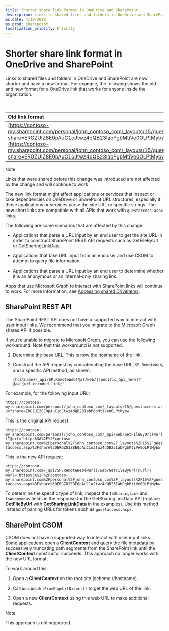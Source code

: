 ```yaml
---
title: Shorter share link format in OneDrive and SharePoint
description: Links to shared files and folders in OneDrive and SharePoint are now shorter and have a new format. 
ms.date: 4/19/2018
ms.prod: sharepoint
localization_priority: Priority
---
```


# Shorter share link format in OneDrive and SharePoint

Links to shared files and folders in OneDrive and SharePoint are now shorter and have a new format. For example, the following shows the old and new format for a OneDrive link that works for anyone inside the organization.

<br/>

|Old link format|New link format|
|:--------------|:--------------|
|[https://contoso-my.sharepoint.com/personal/john_contoso_com/_layouts/15/guestaccess.aspx?share=ERGZUIZ8E0pAuC1oJtwz4dQB23IabPgbMtiVe0OLPtMybw](https://contoso-my.sharepoint.com/personal/john_contoso_com/_layouts/15/guestaccess.aspx?share=ERGZUIZ8E0pAuC1oJtwz4dQB23IabPgbMtiVe0OLPtMybw)|[https://contoso-my.sharepoint.com/:w:/p/john_contoso_com/ERGZUIZ8E0pAuC1oJtwz4dQB23IabPgbMtiVe0OLPtMybw](https://contoso-my.sharepoint.com/:w:/p/john/ERGZUIZ8E0pAuC1oJtwz4dQB23IabPgbMtiVe0OLPtMybw)|

> [!NOTE]
> Links that were shared before this change was introduced are not affected by the change and will continue to work.

The new link format might affect applications or services that inspect or take dependencies on OneDrive or SharePoint URL structures, especially if those applications or services parse the site URL or specific strings. The new short links are compatible with all APIs that work with `guestaccess.aspx` links. 

The following are some scenarios that are affected by this change:

- Applications that parse a URL input by an end user to get the site URL in order to construct SharePoint REST API requests such as GetFileByUrl or GetSharingLinkData.

- Applications that take URL input from an end user and use CSOM to attempt to query file information.

- Applications that parse a URL input by an end user to determine whether it is an anonymous or an internal-only sharing link.

Apps that use Microsoft Graph to interact with SharePoint links will continue to work. For more information, see [Accessing shared DriveItems](https://developer.microsoft.com/graph/docs/api-reference/v1.0/api/shares_get).

## SharePoint REST API

The SharePoint REST API does not have a supported way to interact with user input links. We recommend that you migrate to the Microsoft Graph shares API if possible. 

If you’re unable to migrate to Microsoft Graph, you can use the following workaround. Note that this workaround is not supported.

1.	Determine the base URL. This is now the hostname of the link.

2.	Construct the API request by concatenating the base URL, `SP.RemoteWeb`, and a specific API method, as shown.

    `{hostname}/_api/SP.RemoteWeb(@a)/web/{specific_api_here}?@a='{url_encoded_link}'`

For example, for the following input URL:

`https://contoso-my.sharepoint.com/personal/john_contoso_com/_layouts/15/guestaccess.aspx?share=ERGZUIZ8E0pAuC1oJtwz4dQB23IabPgbMtiVe0OLPtMybw`

This is the original API request:

`https://contoso-my.sharepoint.com/personal/john_contoso_com/_api/web/GetFileByUrl(@url)?@url='https%3A%2F%2Fcontoso-my.sharepoint.com%2Fpersonal%2Fjohn_contoso_com%2F_layouts%2F15%2Fguestaccess.aspx%3Fshare%3DERGZUIZ8E0pAuC1oJtwz4dQB23IabPgbMtiVe0OLPtMybw`

This is the new API request:

`https://contoso-my.sharepoint.com/_api/SP.RemoteWeb(@url)/web/GetFileByUrl(@url)?@url='https%3A%2F%2Fcontoso-my.sharepoint.com%2Fpersonal%2Fjohn_contoso_com%2F_layouts%2F15%2Fguestaccess.aspx%3Fshare%3DERGZUIZ8E0pAuC1oJtwz4dQB23IabPgbMtiVe0OLPtMybw`

To determine the specific type of link, inspect the `IsSharingLink` and `IsAnonymous` fields in the response for the GetSharingLinkData API (replace **GetFileByUrl** with **GetSharingLinkData** in the examples). Use this method instead of parsing URLs for tokens such as `guestaccess.aspx`.

## SharePoint CSOM 

CSOM does not have a supported way to interact with user input links. Some applications open a **ClientContext** and query the file metadata by successively truncating path segments from the SharePoint link until the **ClientContext** constructor succeeds. This approach no longer works with the new URL format.

To work around this:
1.	Open a **ClientContext** on the root site (scheme://hostname). 

2.	Call `Web.WebUrlFromPageUrlDirect()` to get the web URL of the link. 

3.	Open a new **ClientContext** using this web URL to make additional requests. 


> [!NOTE]
> This approach is not supported.


